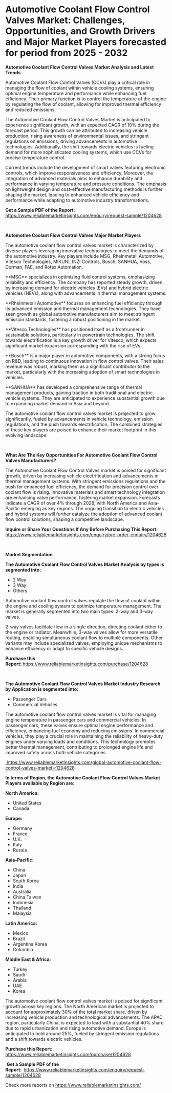 <p><h1>Automotive Coolant Flow Control Valves Market: Challenges, Opportunities, and Growth Drivers and Major Market Players forecasted for period from 2025 - 2032</h1></p><p><strong>Automotive Coolant Flow Control Valves Market Analysis and Latest Trends</strong></p>
<p><p>Automotive Coolant Flow Control Valves (CCVs) play a critical role in managing the flow of coolant within vehicle cooling systems, ensuring optimal engine temperature and performance while enhancing fuel efficiency. Their primary function is to control the temperature of the engine by regulating the flow of coolant, allowing for improved thermal efficiency and reduced emissions.</p><p>The Automotive Coolant Flow Control Valves Market is anticipated to experience significant growth, with an expected CAGR of 10% during the forecast period. This growth can be attributed to increasing vehicle production, rising awareness of environmental issues, and stringent regulations on emissions, driving advancements in automotive technologies. Additionally, the shift towards electric vehicles is fueling demand for more sophisticated cooling systems, which use CCVs for precise temperature control.</p><p>Current trends include the development of smart valves featuring electronic controls, which improve responsiveness and efficiency. Moreover, the integration of advanced materials aims to enhance durability and performance in varying temperature and pressure conditions. The emphasis on lightweight design and cost-effective manufacturing methods is further shaping the market, leading to enhanced vehicle efficiency and performance while adapting to automotive industry transformations.</p></p>
<p><strong>Get a Sample PDF of the Report:&nbsp;</strong> <a href="https://www.reliablemarketinsights.com/enquiry/request-sample/1204628?utm_campaign=2885&utm_medium=2&utm_source=Github&utm_content=ia&utm_term=26032025&utm_id=automotive-coolant-flow-control-valves">https://www.reliablemarketinsights.com/enquiry/request-sample/1204628</a></p>
<p>&nbsp;</p>
<p><strong>Automotive Coolant Flow Control Valves Major Market Players</strong></p>
<p><p>The automotive coolant flow control valves market is characterized by diverse players leveraging innovative technologies to meet the demands of the automotive industry. Key players include MSG, Rheinmetall Automotive, Vitesco Technologies, MIKUNI, INZI Controls, Bosch, SANHUA, Voss, Dorman, FAE, and Rotex Automation.</p><p>**MSG** specializes in optimizing fluid control systems, emphasizing reliability and efficiency. The company has reported steady growth, driven by increasing demand for electric vehicles (EVs) and hybrid electric vehicles (HEVs), along with advancements in thermal management systems.</p><p>**Rheinmetall Automotive** focuses on enhancing fuel efficiency through its advanced emission and thermal management technologies. They have seen growth as global automotive manufacturers aim to meet stringent emission standards, fostering a robust positioning in the market.</p><p>**Vitesco Technologies** has positioned itself as a frontrunner in sustainable solutions, particularly in powertrain technologies. The shift towards electrification is a key growth driver for Vitesco, which expects significant market expansion corresponding with the rise of EVs.</p><p>**Bosch** is a major player in automotive components, with a strong focus on R&D, leading to continuous innovation in flow control valves. Their sales revenue was robust, marking them as a significant contributor to the market, particularly with the increasing adoption of smart technologies in vehicles.</p><p>**SANHUA** has developed a comprehensive range of thermal management products, gaining traction in both traditional and electric vehicle systems. They are anticipated to experience substantial growth due to expanding market demand in Asia and beyond.</p><p>The automotive coolant flow control valves market is projected to grow significantly, fueled by advancements in vehicle technology, emission regulations, and the push towards electrification. The combined strategies of these key players are poised to enhance their market footprint in this evolving landscape.</p></p>
<p>&nbsp;</p>
<p><strong>What Are The Key Opportunities For Automotive Coolant Flow Control Valves Manufacturers?</strong></p>
<p><p>The Automotive Coolant Flow Control Valves market is poised for significant growth, driven by increasing vehicle electrification and advancements in thermal management systems. With stringent emissions regulations and the push for enhanced fuel efficiency, the demand for precision control over coolant flow is rising. Innovative materials and smart technology integration are enhancing valve performance, fostering market expansion. Forecasts indicate a CAGR of over 4% through 2028, with North America and Asia-Pacific emerging as key regions. The ongoing transition to electric vehicles and hybrid systems will further catalyze the adoption of advanced coolant flow control solutions, shaping a competitive landscape.</p></p>
<p><strong>Inquire or Share Your Questions If Any Before Purchasing This Report:</strong> <a href="https://www.reliablemarketinsights.com/enquiry/pre-order-enquiry/1204628?utm_campaign=2885&utm_medium=2&utm_source=Github&utm_content=ia&utm_term=26032025&utm_id=automotive-coolant-flow-control-valves">https://www.reliablemarketinsights.com/enquiry/pre-order-enquiry/1204628</a></p>
<p>&nbsp;</p>
<p><strong>Market Segmentation</strong></p>
<p><strong>The Automotive Coolant Flow Control Valves Market Analysis by types is segmented into:</strong></p>
<p><ul><li>2 Way</li><li>3 Way</li><li>Others</li></ul></p>
<p><p>Automotive coolant flow control valves regulate the flow of coolant within the engine and cooling system to optimize temperature management. The market is generally segmented into two main types: 2-way and 3-way valves. </p><p>2-way valves facilitate flow in a single direction, directing coolant either to the engine or radiator. Meanwhile, 3-way valves allow for more versatile routing, enabling simultaneous coolant flow to multiple components. Other variants may include specialized valves, employing unique mechanisms to enhance efficiency or adapt to specific vehicle designs.</p></p>
<p><strong>Purchase this Report:&nbsp;</strong><a href="https://www.reliablemarketinsights.com/purchase/1204628?utm_campaign=2885&utm_medium=2&utm_source=Github&utm_content=ia&utm_term=26032025&utm_id=automotive-coolant-flow-control-valves">https://www.reliablemarketinsights.com/purchase/1204628</a></p>
<p>&nbsp;</p>
<p><strong>The Automotive Coolant Flow Control Valves Market Industry Research by Application is segmented into:</strong></p>
<p><ul><li>Passenger Cars</li><li>Commercial Vehicles</li></ul></p>
<p><p>The automotive coolant flow control valves market is vital for managing engine temperature in passenger cars and commercial vehicles. In passenger cars, these valves ensure optimal engine performance and efficiency, enhancing fuel economy and reducing emissions. In commercial vehicles, they play a crucial role in maintaining the reliability of heavy-duty engines under varying loads and conditions. This technology promotes better thermal management, contributing to prolonged engine life and improved safety across both vehicle categories.</p></p>
<p><a href="https://www.reliablemarketinsights.com/global-automotive-coolant-flow-control-valves-market-r1204628?utm_campaign=2885&utm_medium=2&utm_source=Github&utm_content=ia&utm_term=26032025&utm_id=automotive-coolant-flow-control-valves">&nbsp;https://www.reliablemarketinsights.com/global-automotive-coolant-flow-control-valves-market-r1204628</a></p>
<p><strong>In terms of Region, the Automotive Coolant Flow Control Valves Market Players available by Region are:</strong></p>
<p>
    <p> <strong> North America: </strong>
        <ul>
            <li>United States</li>
            <li>Canada</li>
        </ul>
        </p> 
    <p> <strong> Europe: </strong>
        <ul>
            <li>Germany</li>
            <li>France</li>
            <li>U.K.</li>
            <li>Italy</li>
            <li>Russia</li>
        </ul>
        </p> 
    <p> <strong> Asia-Pacific: </strong>
        <ul>
            <li>China</li>
            <li>Japan</li>
            <li>South Korea</li>
            <li>India</li>
            <li>Australia</li>
            <li>China Taiwan</li>
            <li>Indonesia</li>
            <li>Thailand</li>
            <li>Malaysia</li>
        </ul>
        </p> 
    <p> <strong> Latin America: </strong>
        <ul>
            <li>Mexico</li>
            <li>Brazil</li>
            <li>Argentina Korea</li>
            <li>Colombia</li>
        </ul>
        </p> 
    <p> <strong> Middle East & Africa: </strong>
        <ul>
            <li>Turkey</li>
            <li>Saudi</li>
            <li>Arabia</li>
            <li>UAE</li>
            <li>Korea</li>
        </ul>
    </p>
    </p>
<p><p>The automotive coolant flow control valves market is poised for significant growth across key regions. The North American market is projected to account for approximately 30% of the total market share, driven by increasing vehicle production and technological advancements. The APAC region, particularly China, is expected to lead with a substantial 40% share due to rapid urbanization and rising automotive demand. Europe is anticipated to hold around 25%, fueled by stringent emission regulations and a shift towards electric vehicles.</p></p>
<p><strong>Purchase this Report: </strong><a href="https://www.reliablemarketinsights.com/purchase/1204628?utm_campaign=2885&utm_medium=2&utm_source=Github&utm_content=ia&utm_term=26032025&utm_id=automotive-coolant-flow-control-valves">https://www.reliablemarketinsights.com/purchase/1204628</a></p>
<p>&nbsp;<strong>Get a Sample PDF of the Report:&nbsp;&nbsp;</strong><a href="https://www.reliablemarketinsights.com/enquiry/request-sample/1204628?utm_campaign=2885&utm_medium=2&utm_source=Github&utm_content=ia&utm_term=26032025&utm_id=automotive-coolant-flow-control-valves">https://www.reliablemarketinsights.com/enquiry/request-sample/1204628</a></p>
<p><strong></strong></p>
<p>Check more reports on <a href="https://www.reliablemarketinsights.com/?utm_campaign=2885&utm_medium=2&utm_source=Github&utm_content=ia&utm_term=26032025&utm_id=automotive-coolant-flow-control-valves">https://www.reliablemarketinsights.com/</a></p>